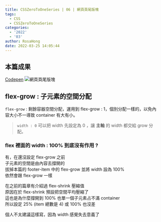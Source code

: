 ```yaml
---
title: CSSZeroToOneSeries | 06 | 網頁頁尾版塊
tags:
  - CSS
  - CSSZeroToOneSeries
categories:
  - '2022'
  - '03'
author: RosaHong
date: 2022-03-25 14:05:44
---
```


## 本篇成果
[Codepen](https://codepen.io/shan473/pen/oNoMJBQ)
![網頁頁尾版塊](https://dsm01pap006files.storage.live.com/y4mtphMUUk0c1yY9dUb53RF0jkrLI5tF-TSjeeSIBE583SwUq1Uk8UZUm-Z011ZK-Or0KbhFHvVqODwJObSn3ACJf7CuFIuu18jaIEzdPeLEqvFFMAesLSLoetnq0FPAtwi7kCTP7ZscwXBBtdaDMV7GQKnv5kTH_3vY6LSOcOkcg1zvlpCEsth5zYrQJ54RM7r?width=660&height=377&cropmode=none)

<!-- more -->
## flex-grow : 子元素的空間分配
`flex-grow` : 剩餘容器空間分配，運用到 flex-grow : 1，個別分配一樣的，以免內容大小不一導致 container 有大有小。  
> `width : 0` 可以把 width 先設定為 0 ，讓 **主軸** 的 width 都交給 grow 分配。

### flex 裡面的 width : 100% 到底沒有作用 ?  
有，在還沒設定 flex-grow 之前  
子元素的空間是由內容去撐開的  
拔掉本篇的 footer-item 中的 flex-grow 並將 width 設為 100%  
依然會跟 flex-grow 一樣  

在之前的篇章有介紹過 flex-shrink 壓縮值  
原因在於 flex-shrink 預設把空間平均壓縮了  
這也是為什麼撐開到 100% 也單一個子元素占不滿 container   
所以設定 25% (item 總數是 4) 或 100% 也沒差  

個人不太建議這樣寫，因為 width 感覺失去意義了    



